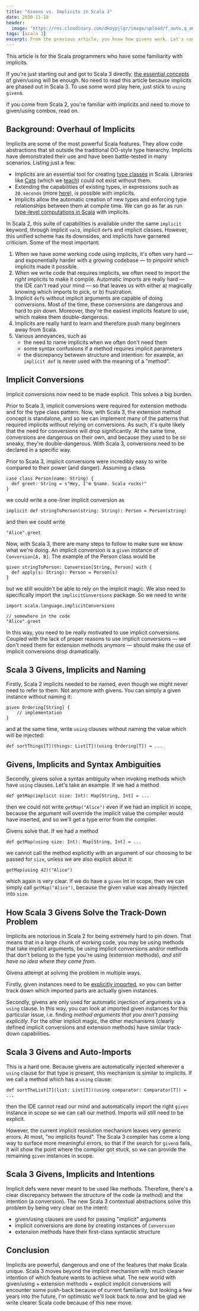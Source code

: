 ```yaml
---
title: "Givens vs. Implicits in Scala 3"
date: 2020-11-18
header:
  image: "https://res.cloudinary.com/dkoypjlgr/image/upload/f_auto,q_auto:good,c_auto,w_1200,h_300,g_auto,fl_progressive/v1715952116/blog_cover_large_phe6ch.jpg"
tags: [scala 3]
excerpt: From the previous article, you know how givens work. Let's compare them with the old Scala implicits.
---
```


This article is for the Scala programmers who have some familiarity with implicits.

If you're just starting out and got to Scala 3 directly, [the essential concepts](/scala-3-given-using) of given/using will be enough. No need to read this article because implicits are phased out in Scala 3. To use some word play here, just stick to `using` `given`s.

If you come from Scala 2, you're familiar with implicits and need to move to given/using combos, read on.

## Background: Overhaul of Implicits

Implicits are some of the most powerful Scala features. They allow code abstractions that sit outside the traditional OO-style type hierarchy. Implicits have demonstrated their use and have been battle-tested in many scenarios. Listing just a few:

- Implicits are an essential tool for creating [type classes](/why-are-typeclasses-useful/) in Scala. Libraries like [Cats](https://typelevel.org/cats) (which we [teach](https://rockthejvm.com/p/cats)) could not exist without them.
- Extending the capabilities of existing types, in expressions such as `20.seconds` (more [here](/twenty-seconds)), is possible with implicits.
- Implicits allow the automatic creation of new types and enforcing type relationships between them at compile time. We can go as far as run [type-level computations in Scala](/type-level-programming-part-1) with implicits.

In Scala 2, this suite of capabilities is available under the same `implicit` keyword, through implicit `val`s, implicit `def`s and implicit classes. However, this unified scheme has its downsides, and implicits have garnered criticism. Some of the most important:

1. When we have some working code using implicits, it's often very hard &mdash; and exponentially harder with a growing codebase &mdash; to pinpoint which implicits made it possible.
2. When we write code that requires implicits, we often need to import the _right_ implicits to make it compile. Automatic imports are really hard &mdash; the IDE can't read your mind &mdash; so that leaves us with either a) magically knowing which imports to pick, or b) frustration.
3. Implicit `def`s without implicit arguments are capable of doing conversions. Most of the time, these conversions are dangerous and hard to pin down. Moreover, they're the easiest implicits feature to use, which makes them double-dangerous.
4. Implicits are really hard to learn and therefore push many beginners away from Scala.
4. Various annoyances, such as
    - the need to name implicits when we often don't need them
    - some syntax confusions if a method requires implicit parameters
    - the discrepancy between structure and intention: for example, an `implicit def` is never used with the meaning of a "method".

## Implicit Conversions

Implicit conversions now need to be made explicit. This solves a big burden.

Prior to Scala 3, implicit conversions were required for extension methods and for the type class pattern. Now, with Scala 3, the extension method concept is standalone, and so we can implement many of the patterns that required implicits without relying on conversions. As such, it's quite likely that the need for conversions will drop significantly. At the same time, conversions are dangerous on their own, and because they used to be so sneaky, they're double-dangerous. With Scala 3, conversions need to be declared in a specific way.

Prior to Scala 3, implicit conversions were incredibly easy to write compared to their power (and danger).  Assuming a class

```scala3
case class Person(name: String) {
  def greet: String = s"Hey, I'm $name. Scala rocks!"
}
```

we could write a one-liner implicit conversion as

```scala3
implicit def stringToPerson(string: String): Person = Person(string)
```

and then we could write

```scala3
"Alice".greet
```

Now, with Scala 3, there are many steps to follow to make sure we know what we're doing. An implicit conversion is a `given` instance of `Conversion[A, B]`. The example of the Person class would be

```scala3
given stringToPerson: Conversion[String, Person] with {
  def apply(s: String): Person = Person(s)
}
```

but we still wouldn't be able to rely on the implicit magic. We also need to specifically import the `implicitConversions` package. So we need to write

```scala3
import scala.language.implicitConversions

// somewhere in the code
"Alice".greet
```

In this way, you need to be really motivated to use implicit conversions. Coupled with the lack of proper reasons to use implicit conversions &mdash; we don't need them for extension methods anymore &mdash; should make the use of implicit conversions drop dramatically.

## Scala 3 Givens, Implicits and Naming

Firstly, Scala 2 implicits needed to be named, even though we might never need to refer to them. Not anymore with givens. You can simply a given instance without naming it:

```scala3
given Ordering[String] {
    // implementation
}
```

and at the same time, write `using` clauses without naming the value which will be injected:

```scala3
def sortThings[T](things: List[T])(using Ordering[T]) = ...
```

## Givens, Implicits and Syntax Ambiguities

Secondly, givens solve a syntax ambiguity when invoking methods which have `using` clauses. Let's take an example. If we had a method

```scala3
def getMap(implicit size: Int): Map[String, Int] = ...
```

then we could not write `getMap("Alice")` even if we had an implicit in scope, because the argument will override the implicit value the compiler would have inserted, and so we'll get a type error from the compiler.

Givens solve that. If we had a method

```scala3
def getMap(using size: Int): Map[String, Int] = ...
```

we cannot call the method explicitly with an argument of our choosing to be passed for `size`, unless we are also explicit about it:

```scala3
getMap(using 42)("Alice")
```

which again is very clear. If we do have a `given` Int in scope, then we can simply call `getMap("Alice")`, because the given value was already injected into `size`.

## How Scala 3 Givens Solve the Track-Down Problem

Implicits are notorious in Scala 2 for being extremely hard to pin down. That means that in a large chunk of working code, you may be using methods that take implicit arguments, be using implicit conversions and/or methods that don't belong to the type you're using (extension methods), _and still have no idea where they come from_.

Givens attempt at solving the problem in multiple ways.

Firstly, given instances need to be [explicitly imported](/scala-3-given-using/#importing-givens), so you can better track down which imported parts are actually given instances.

Secondly, givens are only used for automatic injection of arguments via a `using` clause. In this way, you can look at imported given instances for this particular issue, i.e. finding _method arguments that you aren't passing explicitly_. For the other implicit magic, the other mechanisms (clearly defined implicit conversions and extension methods) have similar track-down capabilities.

## Scala 3 Givens and Auto-Imports

This is a hard one. Because givens are automatically injected wherever a `using` clause for that type is present, this mechanism is similar to implicits. If we call a method which has a `using` clause:

```scala3
def sortTheList[T](list: List[T])(using comparator: Comparator[T]) = ...
```

then the IDE cannot read our mind and automatically import the right `given` instance in scope so we can call our method. Imports will still need to be explicit.

However, the current implicit resolution mechanism leaves very generic errors. At most, "no implicits found". The Scala 3 compiler has come a long way to surface more meaningful errors, so that if the search for `given`s fails, it will show the point where the compiler got stuck, so we can provide the remaining `given` instances in scope.

## Scala 3 Givens, Implicits and Intentions

Implicit defs were never meant to be used like methods. Therefore, there's a clear discrepancy between the structure of the code (a method) and the intention (a conversion). The new Scala 3 contextual abstractions solve this problem by being very clear on the intent:

- given/using clauses are used for passing "implicit" arguments
- implicit conversions are done by creating instances of `Conversion`
- extension methods have their first-class syntactic structure

## Conclusion

Implicits are powerful, dangerous and one of the features that make Scala unique. Scala 3 moves beyond the implicit mechanism with much clearer intention of which feature wants to achieve what. The new world with given/using + extension methods + explicit implicit conversions will encounter some push-back because of current familiarity, but looking a few years into the future, I'm optimistic we'll look back to now and be glad we write clearer Scala code because of this new move.
